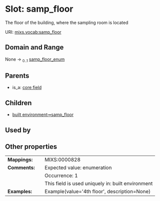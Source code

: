 
# Slot: samp_floor


The floor of the building, where the sampling room is located

URI: [mixs.vocab:samp_floor](https://w3id.org/mixs/vocab/samp_floor)


## Domain and Range

None &#8594;  <sub>0..1</sub> [samp_floor_enum](samp_floor_enum.md)

## Parents

 *  is_a: [core field](core_field.md)

## Children

 *  [built environment➞samp_floor](built_environment_samp_floor.md)

## Used by


## Other properties

|  |  |  |
| --- | --- | --- |
| **Mappings:** | | MIXS:0000828 |
| **Comments:** | | Expected value: enumeration |
|  | | Occurrence: 1 |
|  | | This field is used uniquely in: built environment |
| **Examples:** | | Example(value='4th floor', description=None) |

